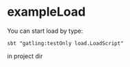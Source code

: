 # exampleLoad
You can start load by type:
```
sbt "gatling:testOnly load.LoadScript"
```
in project dir
